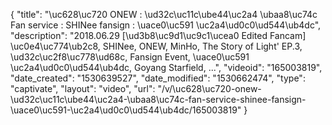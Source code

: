 {
    "title": "\uc628\uc720 ONEW : \ud32c\uc11c\ube44\uc2a4 \ubaa8\uc74c Fan service : SHINee fansign : \uace0\uc591 \uc2a4\ud0c0\ud544\ub4dc",
    "description": "2018.06.29 [\ud3b8\uc9d1\uc9c1\ucea0 Edited Fancam] \uc0e4\uc774\ub2c8, SHINee, ONEW, MinHo, The Story of Light' EP.3, \ud32c\uc2f8\uc778\ud68c, Fansign Event, \uace0\uc591 \uc2a4\ud0c0\ud544\ub4dc, Goyang Starfield, ...",
    "videoid": "165003819",
    "date_created": "1530639527",
    "date_modified": "1530662474",
    "type": "captivate",
    "layout": "video",
    "url": "\/v\/\uc628\uc720-onew-\ud32c\uc11c\ube44\uc2a4-\ubaa8\uc74c-fan-service-shinee-fansign-\uace0\uc591-\uc2a4\ud0c0\ud544\ub4dc\/165003819"
}
